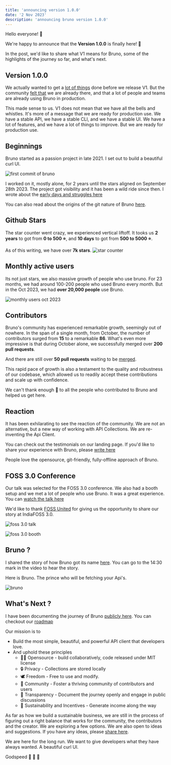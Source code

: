 ```yaml
---
title: 'announcing version 1.0.0'
date: '2 Nov 2023'
description: 'announcing bruno version 1.0.0'
---
```


Hello everyone! 👋

We're happy to announce that the **Version 1.0.0** is finally here! 🎉

In the post, we'd like to share what V1 means for Bruno, some of the highlights of the journey so far, and what's next.

## Version 1.0.0

We actually wanted to get a [lot of things](https://github.com/usebruno/bruno/discussions/384) done before we release V1. But the community [felt that](https://github.com/usebruno/bruno/issues/643#issuecomment-1766707137) we are already there, and that a lot of people and teams are already using Bruno in production.

This made sense to us. V1 does not mean that we have all the bells and whistles. It's more of a message that we are ready for production use. We have a stable API, we have a stable CLI, and we have a stable UI. We have a lot of features, and we have a lot of things to improve. But we are ready for production use.

## Beginnings

Bruno started as a passion project in late 2021. I set out to build a beautiful curl UI.

![first commit of bruno](/images/bruno-first-commit.png)

I worked on it, mostly alone, for 2 years until the stars aligned on September 28th 2023.
The project got visibility and it has been a wild ride since then.
I wrote about the [early days and struggles here](https://github.com/usebruno/bruno/discussions/269)

You can also read about the origins of the git nature of Bruno [here](/blog/the-saas-dilemma).

## Github Stars

The star counter went crazy, we experienced vertical liftoff.
It tooks us **2 years** to got from **0 to 500 ⭐**, and **10 days** to got from **500 to 5000 ⭐**.

As of this writing, we have over **7k stars**.
![star counter](/images/star-counter.png)

## Monthly active users

Its not just stars, we also massive growth of people who use bruno. For 23 months, we had around 100-200 people who used Bruno every month. But in the Oct 2023, we had **over 20,000 people** use Bruno.

![monthly users oct 2023](/images/monthly-users-oct-2023.png)

## Contributors

Bruno's community has experienced remarkable growth, seemingly out of nowhere. In the span of a single month, from October, the number of contributors surged from **15** to a remarkable **86**. What's even more impressive is that during October alone, we successfully merged over **200 pull requests**.

And there are still over **50 pull requests** waiting to be [merged](https://github.com/usebruno/bruno/pulls).

This rapid pace of growth is also a testament to the quality and robustness of our codebase, which allowed us to readily accept these contributions and scale up with confidence.

We can't thank enough 💛 to all the people who contributed to Bruno and helped us get here.

## Reaction

It has been exhilarating to see the reaction of the community. We are not an alternative, but a new way of working with API Collections. We are re-inventing the Api Client.

You can check out the testimonials on our landing page. If you'd like to share your experience with Bruno, please [write here](https://github.com/usebruno/bruno/discussions/343)

People love the opensource, git-friendly, fully-offline approach of Bruno.

## FOSS 3.0 Conference

Our talk was selected for the FOSS 3.0 conference. We also had a booth setup and we met a lot of people who use Bruno. It was a great experience.
You can [watch the talk here](https://www.youtube.com/watch?v=7bSMFpbcPiY)

We'd like to thank [FOSS United](https://fossunited.org/) for giving us the opportunity to share our story at IndiaFOSS 3.0.

![foss 3.0 talk](/images/foss-3.0.png)

![foss 3.0 booth](/images/foss-3.0-booth.png)

## Bruno ?

I shared the story of how Bruno got its name [here](https://youtu.be/7bSMFpbcPiY?si=Gno9M7G5LFdwa1Yg&t=869). You can go to the 14:30 mark in the video to hear the story.

Here is Bruno. The prince who will be fetching your Api's.

![bruno](/images/bruno-face-reveal.png)

## What's Next ?

I have been documenting the journey of Bruno [publicly here](https://github.com/usebruno/bruno/discussions/269). You can checkout our [roadmap](https://github.com/usebruno/bruno/discussions/384)

Our mission is to

- Build the most simple, beautiful, and powerful API client that developers love.
- And uphold these principles
  - 👩‍💻 Opensource - build collaboratively, code released under MIT license
  - 🔒 Privacy - Collections are stored locally
  - 🕊️ Freedom - Free to use and modify.
  - 🤝 Community - Foster a thriving community of contributors and users
  - 📜 Transparency - Document the journey openly and engage in public discussions
  - 🤑 Sustainability and Incentives - Generate income along the way

As far as how we build a sustainable business, we are still in the process of figuring out a right balance that works for the community, the contributors and the creator. We are exploring a few options. We are also open to ideas and suggestions. If you have any ideas, please [share here](https://github.com/usebruno/bruno/discussions/384).

We are here for the long run. We want to give developers what they have always wanted. A beautiful curl UI.

Godspeed 🖖 🐶 💛

